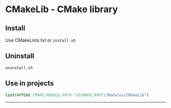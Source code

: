 # CMakeLib - CMake library

## Install

Use CMakeLists.txt or `install.sh`

## Uninstall

`uninstall.sh`

## Use in projects

```cmake
list(APPEND CMAKE_MODULE_PATH "${CMAKE_ROOT}/Modules/CMakeLib")
```

---

